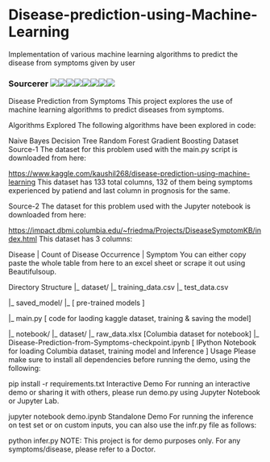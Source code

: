# Disease-prediction-using-Machine-Learning
Implementation of various machine learning algorithms to predict the disease from symptoms given by user

### Sourcerer [![](https://sourcerer.io/fame/ParthPathak27/ParthPathak27/Disease-prediction-using-Machine-Learning/images/0)](https://sourcerer.io/fame/ParthPathak27/ParthPathak27/Disease-prediction-using-Machine-Learning/links/0)[![](https://sourcerer.io/fame/ParthPathak27/ParthPathak27/Disease-prediction-using-Machine-Learning/images/1)](https://sourcerer.io/fame/ParthPathak27/ParthPathak27/Disease-prediction-using-Machine-Learning/links/1)[![](https://sourcerer.io/fame/ParthPathak27/ParthPathak27/Disease-prediction-using-Machine-Learning/images/2)](https://sourcerer.io/fame/ParthPathak27/ParthPathak27/Disease-prediction-using-Machine-Learning/links/2)[![](https://sourcerer.io/fame/ParthPathak27/ParthPathak27/Disease-prediction-using-Machine-Learning/images/3)](https://sourcerer.io/fame/ParthPathak27/ParthPathak27/Disease-prediction-using-Machine-Learning/links/3)[![](https://sourcerer.io/fame/ParthPathak27/ParthPathak27/Disease-prediction-using-Machine-Learning/images/4)](https://sourcerer.io/fame/ParthPathak27/ParthPathak27/Disease-prediction-using-Machine-Learning/links/4)[![](https://sourcerer.io/fame/ParthPathak27/ParthPathak27/Disease-prediction-using-Machine-Learning/images/5)](https://sourcerer.io/fame/ParthPathak27/ParthPathak27/Disease-prediction-using-Machine-Learning/links/5)[![](https://sourcerer.io/fame/ParthPathak27/ParthPathak27/Disease-prediction-using-Machine-Learning/images/6)](https://sourcerer.io/fame/ParthPathak27/ParthPathak27/Disease-prediction-using-Machine-Learning/links/6)[![](https://sourcerer.io/fame/ParthPathak27/ParthPathak27/Disease-prediction-using-Machine-Learning/images/7)](https://sourcerer.io/fame/ParthPathak27/ParthPathak27/Disease-prediction-using-Machine-Learning/links/7)
Disease Prediction from Symptoms
This project explores the use of machine learning algorithms to predict diseases from symptoms.

Algorithms Explored
The following algorithms have been explored in code:

Naive Bayes
Decision Tree
Random Forest
Gradient Boosting
Dataset
Source-1
The dataset for this problem used with the main.py script is downloaded from here:

https://www.kaggle.com/kaushil268/disease-prediction-using-machine-learning
This dataset has 133 total columns, 132 of them being symptoms experienced by patiend and last column in prognosis for the same.

Source-2
The dataset for this problem used with the Jupyter notebook is downloaded from here:

https://impact.dbmi.columbia.edu/~friedma/Projects/DiseaseSymptomKB/index.html
This dataset has 3 columns:

Disease  | Count of Disease Occurrence | Symptom
You can either copy paste the whole table from here to an excel sheet or scrape it out using Beautifulsoup.

Directory Structure
|_ dataset/
         |_ training_data.csv
         |_ test_data.csv

|_ saved_model/
         |_ [ pre-trained models ]

|_ main.py [ code for laoding kaggle dataset, training & saving the model]

|_ notebook/
         |_ dataset/
                  |_ raw_data.xlsx [Columbia dataset for notebook]
         |_ Disease-Prediction-from-Symptoms-checkpoint.ipynb [ IPython Notebook for loading Columbia dataset, training model and Inference ]
Usage
Please make sure to install all dependencies before running the demo, using the following:

pip install -r requirements.txt
Interactive Demo
For running an interactive demo or sharing it with others, please run demo.py using Jupyter Notebook or Jupyter Lab.

jupyter notebook demo.ipynb
Standalone Demo
For running the inference on test set or on custom inputs, you can also use the infr.py file as follows:

python infer.py
NOTE: This project is for demo purposes only. For any symptoms/disease, please refer to a Doctor.
